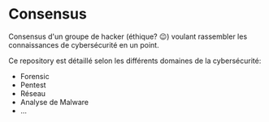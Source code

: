# Consensus

Consensus d'un groupe de hacker (éthique? :wink:) voulant rassembler les connaissances de cybersécurité en un point.


Ce repository est détaillé selon les différents domaines de la cybersécurité:

* Forensic
* Pentest
* Réseau
* Analyse de Malware
* ...
